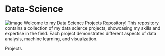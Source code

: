 # Data-Science


![image](https://github.com/mukeshkumarsoni4/Data-Science/assets/91667434/eb4cf092-7780-45f6-a919-e5fc05701bf8)
Welcome to my Data Science Projects Repository! This repository contains a collection of my data science projects, showcasing my skills and expertise in the field. Each project demonstrates different aspects of data analysis, machine learning, and visualization.

Projects
